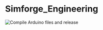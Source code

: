 # Simforge_Engineering

![Compile Arduino files and release](https://github.com/MorGuux/Simforge_Engineering/workflows/Compile%20Arduino%20files%20and%20release/badge.svg?branch=main)

